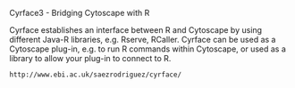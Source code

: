 Cyrface3 - Bridging Cytoscape with R

Cyrface establishes an interface between R and Cytoscape by using different Java-R libraries, e.g. Rserve, RCaller. Cyrface can be used as a Cytoscape plug-in, e.g. to run R commands within Cytoscape, or used as a library to allow your plug-in to connect to R.

	http://www.ebi.ac.uk/saezrodriguez/cyrface/
